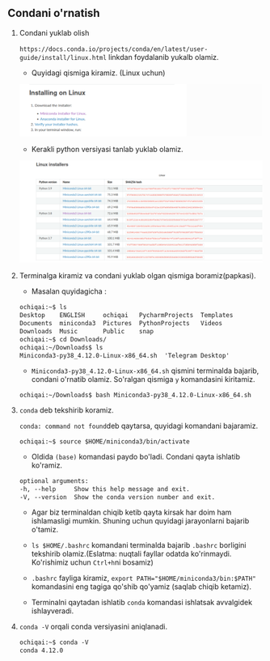 ## Condani o'rnatish

 1. Condani yuklab olish

     `https://docs.conda.io/projects/conda/en/latest/user-guide/install/linux.html` linkdan foydalanib yukalb olamiz.

    * Quyidagi qismiga kiramiz. (Linux uchun)

    ![dowload_conda.png](./rasm/conda_yuklash.png) 
  
    * Kerakli python versiyasi tanlab yuklab olamiz.

    ![img_1.png](./rasm/conda_urnatish.png)


2. Terminalga kiramiz va condani yuklab olgan qismiga boramiz(papkasi). <br>
   * Masalan quyidagicha :

   ```shell
   ochiqai:~$ ls
   Desktop    ENGLISH     ochiqai   PycharmProjects  Templates
   Documents  miniconda3  Pictures  PythonProjects   Videos
   Downloads  Music       Public    snap
   ochiqai:~$ cd Downloads/
   ochiqai:~/Downloads$ ls
   Miniconda3-py38_4.12.0-Linux-x86_64.sh  'Telegram Desktop'
   ```
   
   * `Miniconda3-py38_4.12.0-Linux-x86_64.sh` qismini terminalda bajarib, condani o'rnatib olamiz. So'ralgan qismiga `y` komandasini kiritamiz.

   ```shell
   ochiqai:~/Downloads$ bash Miniconda3-py38_4.12.0-Linux-x86_64.sh
   ```

3. `conda` deb tekshirib koramiz.

    `conda: command not found`deb qaytarsa, quyidagi komandani bajaramiz.

    ```shell
    ochiqai:~$ source $HOME/miniconda3/bin/activate
    ```

   * Oldida `(base)` komandasi paydo bo'ladi. Condani qayta ishlatib ko'ramiz.

   ```shell
   optional arguments:
   -h, --help     Show this help message and exit.
   -V, --version  Show the conda version number and exit.
   ```
     * Agar biz terminaldan chiqib ketib qayta kirsak har doim ham ishlamasligi mumkin. Shuning uchun quyidagi jarayonlarni bajarib o'tamiz.
     * `ls $HOME/.bashrc` komandani terminalda bajarib `.bashrc` borligini tekshirib olamiz.(Eslatma: nuqtali fayllar odatda ko'rinmaydi. Ko'rishimiz uchun `Ctrl+h`ni bosamiz)

     * `.bashrc` fayliga kiramiz, `export PATH="$HOME/miniconda3/bin:$PATH"` komandasini eng tagiga qo'shib qo'yamiz (saqlab chiqib ketamiz).

     * Terminalni qaytadan ishlatib `conda` komandasi ishlatsak avvalgidek ishlayveradi.

4. `conda -V` orqali conda versiyasini aniqlanadi.

    ```shell
    ochiqai:~$ conda -V
    conda 4.12.0
    ```
   